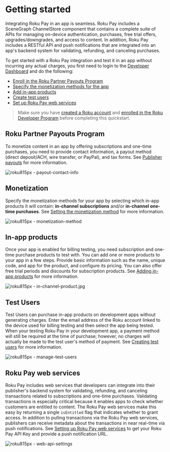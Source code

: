 Getting started
===============

Integrating Roku Pay in an app is seamless. Roku Pay includes a SceneGraph ChannelStore component that contains a complete suite of APIs for managing on-device authentication, purchases, free trial offers, upgrades/downgrades, and access to content. In addition, Roku Pay includes a RESTful API and push notifications that are integrated into an app's backend system for validating, refunding, and canceling purchases.

To get started with a Roku Pay integration and test it in an app without incurring any actual charges, you first need to login to the [Developer Dashboard](https://developer.roku.com/developer) and do the following:

*   [Enroll in the Roku Partner Payouts Program](#roku-partner-payouts-program)
*   [Specify the monetization methods for the app](#monetization)
*   [Add in-app products](#in-channel-products)
*   [Create test users](#test-users)
*   [Set up Roku Pay web services](#roku-pay-web-services)

> Make sure you have [created a Roku account](https://my.roku.com/signup) and [enrolled in the Roku Developer Program](https://developer.roku.com/enrollment/standard) before completing this quickstart.

Roku Partner Payouts Program
----------------------------

To monetize content in an app by offering subscriptions and one-time purchases, you need to provide contact information, a payout method (direct deposit/ACH, wire transfer, or PayPal), and tax forms. See [Publisher payouts](/docs/developer-program/roku-pay/quickstart/partner-payouts.md) for more information.

![roku815px - payout-contact-info](https://image.roku.com/ZHZscHItMTc2/payout-contact-info-v2.png)

Monetization
------------

Specify the monetization methods for your app by selecting which in-app products it will contain: **in-channel subscriptions** and/or **in-channel one-time purchases**. See [Setting the monetization method](/docs/developer-program/roku-pay/quickstart/monetization-method.md) for more information.

![roku815px - monetization-method](https://image.roku.com/ZHZscHItMTc2/monetization-method-v4c.png)

In-app products
---------------

Once your app is enabled for billing testing, you need subscription and one-time purchase products to test with. You can add one or more products to your app in a few steps. Provide basic information such as the name, unique code, and app for the product, and configure its pricing. You can also offer free trial periods and discounts for subscription products. See [Adding in-app products](/docs/developer-program/roku-pay/quickstart/in-channel-products.md) for more information.

![roku815px - in-channel-product.jpg](https://image.roku.com/ZHZscHItMTc2/in-channel-product-v3.png)

Test Users
----------

Test Users can purchase in-app products on development apps without generating charges. Enter the email address of the Roku account linked to the device used for billing testing and then select the app being tested. When your testing Roku Pay in your development app, a payment method will still be required at the time of purchase; however, no charges will actually be made to the test user's method of payment. See [Creating test users](/docs/developer-program/roku-pay/quickstart/test-users.md) for more information.

![roku815px - manage-test-users](https://image.roku.com/ZHZscHItMTc2/manage-test-users-v2.png)

Roku Pay web services
---------------------

Roku Pay includes web services that developers can integrate into their publisher's backend system for validating, refunding, and canceling transactions related to subscriptions and one-time purchases. Validating transactions is especially critical because it enables apps to check whether customers are entitled to content. The Roku Pay web services make this easy by returning a single `isEntitled` flag that indicates whether to grant access. In addition to pulling transactions via the Roku Pay web services, publishers can receive metadata about the transactions in near real-time via push notifications. See [Setting up Roku Pay web services](/docs/developer-program/roku-pay/quickstart/setting-up-web-services.md) to get your Roku Pay API Key and provide a push notification URL.

![roku815px - web-api-settings](https://image.roku.com/ZHZscHItMTc2/roku-pay-api-key-v4.png)